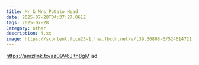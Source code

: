 ```yaml
---
title: Mr & Mrs Potato Head
date: 2025-07-28T04:37:27.061Z
tags: 2025-07-28
Category: other
description: 4.xx
image: https://scontent.fccu25-1.fna.fbcdn.net/v/t39.30808-6/524614721_816028930962524_3809514453697818612_n.jpg?stp=dst-jpg_p843x403_tt6&_nc_cat=102&ccb=1-7&_nc_sid=aa7b47&_nc_ohc=7bLiItJ7UDsQ7kNvwFcrEc_&_nc_oc=AdlmXLUf0uqgmiFXvDT_ihc75ft9EOj-316H09X_xeTFCOppfAf0CV5RSdzEVxquYn8&_nc_zt=23&_nc_ht=scontent.fccu25-1.fna&_nc_gid=9ziP6GCp3WbjUVImMstuFw&oh=00_AfQhTWWEcU3BE0ALxsB1Cs0to1kjTybrI1I3GkU44tllFw&oe=688CD232
---
```

https://amzlink.to/az09V6Jltn8gM ad